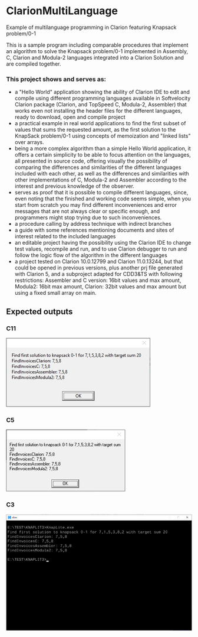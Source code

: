 # ClarionMultiLanguage
Example of multilanguage programming in Clarion featuring Knapsack problem/0-1

This is a sample program including comparable procedures that implement an algorithm to solve the Knapsack problem/0-1 implemented in Assembly, C, Clarion and Modula-2 languages integrated into a Clarion Solution and are compiled together.

### This project shows and serves as:

- a "Hello World" application showing the ability of Clarion IDE to edit and compile using different programming languages available in Softvelocity Clarion package (Clarion, and TopSpeed C, Modula-2, Assembler) that works even not installing the header files for the different languages, ready to download, open and compile project
- a practical example in real world applications to find the first subset of values that sums the requested amount, as the first solution to the KnapSack problem/0-1 using concepts of memoization and "linked lists" over arrays.
- being a more complex algorithm than a simple Hello World application, it offers a certain simplicity to be able to focus attention on the languages, all presented in source code, offering visually the possibility of comparing the differences and similarities of the different languages included with each other, as well as the differences and similarities with other implementations of C, Modula-2 and Assembler according to the interest and previous knowledge of the observer.
- serves as proof that it is possible to compile different languages, since, even noting that the finished and working code seems simple, when you start from scratch you may find different inconveniences and error messages that are not always clear or specific enough, and programmers might stop trying due to such inconveniences.
- a procedure calling by address technique with indirect branches
- a guide with some references mentioning documents and sites of interest related to the included languages 
- an editable project having the possibility using the Clarion IDE to change test values, recompile and run, and to use Clarion debugger to run and follow the logic flow of the algorithm in the different languages
- a project tested on Clarion 10.0.12799 and Clarion 11.0.13244, but that could be opened in previous versions, plus another prj file generated with Clarion 5, and a subproject adapted for CDD3&TS with following restrictions: Assembler and C version: 16bit values and max amount, Modula2: 16bit max amount, Clarion: 32bit values and max amount but using a fixed small array on main.

## Expected outputs

### C11
![C11](https://github.com/federico-navarro/ClarionMultiLanguage/blob/main/Captures/KnapLiteC11.png?raw=true)

### C5
![C5](https://github.com/federico-navarro/ClarionMultiLanguage/blob/main/Captures/KnapLiteC5.png?raw=true)

### C3
![C3](https://github.com/federico-navarro/ClarionMultiLanguage/blob/main/Captures/KnapLiteC3.png?raw=true)
